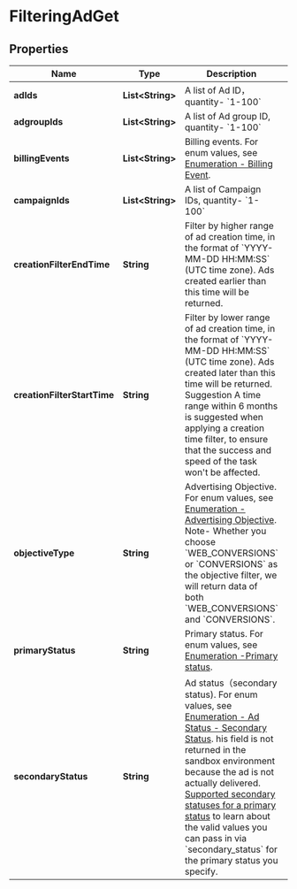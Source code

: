 # FilteringAdGet

## Properties
Name | Type | Description | Notes
------------ | ------------- | ------------- | -------------
**adIds** | **List&lt;String&gt;** | A list of Ad ID，quantity- &#x60;1-100&#x60; |  [optional]
**adgroupIds** | **List&lt;String&gt;** | A list of Ad group ID, quantity- &#x60;1-100&#x60; |  [optional]
**billingEvents** | **List&lt;String&gt;** | Billing events. For enum values, see [Enumeration - Billing Event](https://ads.tiktok.com/marketing_api/docs?id&#x3D;1737174886619138). |  [optional]
**campaignIds** | **List&lt;String&gt;** | A list of Campaign IDs, quantity- &#x60;1-100&#x60; |  [optional]
**creationFilterEndTime** | **String** | Filter by higher range of ad creation time, in the format of &#x60;YYYY-MM-DD HH:MM:SS&#x60; (UTC time zone). Ads created earlier than this time will be returned. |  [optional]
**creationFilterStartTime** | **String** | Filter by lower range of ad creation time, in the format of &#x60;YYYY-MM-DD HH:MM:SS&#x60; (UTC time zone). Ads created later than this time will be returned. Suggestion A time range within 6 months is suggested when applying a creation time filter, to ensure that the success and speed of the task won&#x27;t be affected. |  [optional]
**objectiveType** | **String** | Advertising Objective. For enum values, see [Enumeration - Advertising Objective](https://ads.tiktok.com/marketing_api/docs?id&#x3D;1737174886619138). Note- Whether you choose &#x60;WEB_CONVERSIONS&#x60; or  &#x60;CONVERSIONS&#x60; as the objective filter, we will return data of both &#x60;WEB_CONVERSIONS&#x60; and  &#x60;CONVERSIONS&#x60;. |  [optional]
**primaryStatus** | **String** | Primary status. For enum values, see [Enumeration -Primary status](https://ads.tiktok.com/marketing_api/docs?id&#x3D;1737174886619138). |  [optional]
**secondaryStatus** | **String** | Ad status（secondary status). For enum values, see [Enumeration - Ad Status - Secondary Status](https://ads.tiktok.com/marketing_api/docs?id&#x3D;1737174886619138). his field is not returned in the sandbox environment because the ad is not actually delivered. [Supported secondary statuses for a primary status](https://ads.tiktok.com/marketing_api/docs?id&#x3D;1757239620352002) to learn about the valid values you can pass in via &#x60;secondary_status&#x60; for the primary status you specify. |  [optional]
